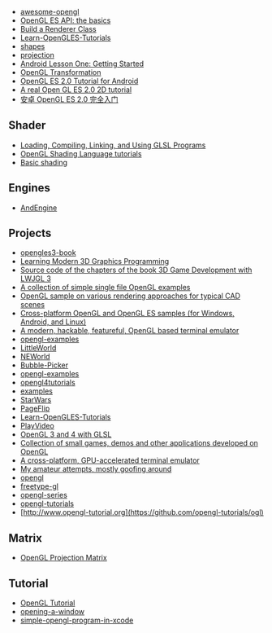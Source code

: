 - [awesome-opengl](https://github.com/eug/awesome-opengl)
- [OpenGL ES API: the basics](https://developer.android.com/guide/topics/graphics/opengl.html)
- [Build a Renderer Class](https://developer.android.com/training/graphics/opengl/environment.html)
- [Learn-OpenGLES-Tutorials](https://github.com/learnopengles/Learn-OpenGLES-Tutorials)
- [shapes](https://developer.android.com/training/graphics/opengl/shapes.html)
- [projection](https://developer.android.com/training/graphics/opengl/projection.html)
- [Android Lesson One: Getting Started](http://www.learnopengles.com/android-lesson-one-getting-started/)
- [OpenGL Transformation](http://www.songho.ca/opengl/gl_transform.html)
- [OpenGL ES 2.0 Tutorial for Android](https://blog.jayway.com/2013/05/09/opengl-es-2-0-tutorial-for-android-part-i-getting-started/)
- [A real Open GL ES 2.0 2D tutorial](http://androidblog.reindustries.com/a-real-open-gl-es-2-0-2d-tutorial-part-1/)
- [安卓 OpenGL ES 2.0 完全入门](https://blog.piasy.com/2016/06/07/Open-gl-es-android-2-part-1/)


Shader
---
- [Loading, Compiling, Linking, and Using GLSL Programs](https://www.opengl.org/sdk/docs/tutorials/ClockworkCoders/loading.php)
- [OpenGL Shading Language tutorials](https://www.opengl.org/sdk/docs/tutorials/TyphoonLabs/)
- [Basic shading](http://www.opengl-tutorial.org/beginners-tutorials/tutorial-8-basic-shading/)

Engines
---
- [AndEngine](https://github.com/nicolasgramlich/AndEngine)

Projects
---
- [opengles3-book](https://github.com/danginsburg/opengles3-book)
- [Learning Modern 3D Graphics Programming](https://github.com/paroj/gltut)
- [Source code of the chapters of the book 3D Game Development with LWJGL 3](https://github.com/lwjglgamedev/lwjglbook)
- [A collection of simple single file OpenGL examples](https://github.com/progschj/OpenGL-Examples)
- [OpenGL sample on various rendering approaches for typical CAD scenes](https://github.com/nvpro-samples/gl_cadscene_rendertechniques)
- [Cross-platform OpenGL and OpenGL ES samples (for Windows, Android, and Linux)](https://github.com/NVIDIAGameWorks/OpenGLSamples)
- [A modern, hackable, featureful, OpenGL based terminal emulator](https://github.com/kovidgoyal/kitty)
- [opengl-examples](https://github.com/zuck/opengl-examples)
- [LittleWorld](https://github.com/xpac27/LittleWorld)
- [NEWorld](https://github.com/Infinideastudio/NEWorld)
- [Bubble-Picker](https://github.com/igalata/Bubble-Picker)
- [opengl-examples](https://github.com/skuhl/opengl-examples)
- [opengl4tutorials](https://github.com/giawa/opengl4tutorials)
- [examples](https://github.com/JimSeker/opengl.git)
- [StarWars](https://github.com/Yalantis/StarWars.Android)
- [PageFlip](https://github.com/eschao/android-PageFlip)
- [Learn-OpenGLES-Tutorials](https://github.com/learnopengles/Learn-OpenGLES-Tutorials)
- [PlayVideo](https://github.com/ChouRay/PlayVideo-OpenGL)
- [OpenGL 3 and 4 with GLSL](https://github.com/McNopper/OpenGL.git)
- [Collection of small games, demos and other applications developed on OpenGL](https://github.com/asgarth/opengl)
- [A cross-platform, GPU-accelerated terminal emulator](https://github.com/jwilm/alacritty)
- [My amateur attempts, mostly goofing around](https://github.com/rocksdanister/OpenGL)
- [opengl](https://github.com/baiyang/opengl)
- [freetype-gl](https://github.com/rougier/freetype-gl)
- [opengl-series](https://github.com/tomdalling/opengl-series)
- [opengl-tutorials](https://github.com/zilongshanren/opengl-tutorials)
- [http://www.opengl-tutorial.org](https://github.com/opengl-tutorials/ogl)

Matrix
---
- [OpenGL Projection Matrix](http://www.songho.ca/opengl/gl_projectionmatrix.html)

Tutorial
---
- [OpenGL Tutorial](http://www.cs.uccs.edu/~ssemwal/indexGLTutorial.html)
- [opening-a-window](http://www.opengl-tutorial.org/beginners-tutorials/tutorial-1-opening-a-window/)
- [simple-opengl-program-in-xcode](http://photonherder.blogspot.com/2011/09/tutorial-simple-opengl-program-in-xcode.html)

